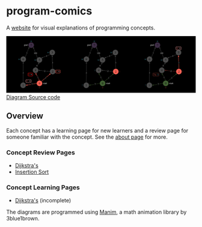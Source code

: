 # program-comics

A [website](https://programcomics.com) for visual explanations of programming concepts.

![dijkstra-steps](/react-src/public/dijkstra-steps.png)
[Diagram Source code](https://github.com/tommy11jo/program-comics/blob/main/manim-src/dijkstras.py)

## Overview

Each concept has a learning page for new learners and a review page for someone familiar with the concept. See the [about page](https://programcomics.com/about) for more.

### Concept Review Pages

- [Dijkstra's](https://programcomics.com/dijkstras-review)
- [Insertion Sort](https://programcomics.com/insertion-sort-review)

### Concept Learning Pages

- [Dijkstra's](https://programcomics.com/dijkstras-learn) (incomplete)

The diagrams are programmed using [Manim](https://github.com/3b1b/manim), a math animation library by 3blue1brown.
